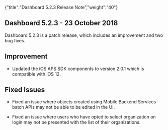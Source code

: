 {"title":"Dashboard 5.2.3 Release Note","weight":"40"} 

## Dashboard 5.2.3 - 23 October 2018

Dashboard 5.2.3 is a patch release, which includes an improvement and two bug fixes.

## Improvement

*   Updated the iOS APS SDK components to version 2.0.1 which is compatible with iOS 12.
    

## Fixed Issues

*   Fixed an issue where objects created using Mobile Backend Services batch APIs may not be able to be edited in the UI.
    
*   Fixed an issue where users who have opted to select organization on login may not be presented with the list of their organizations.